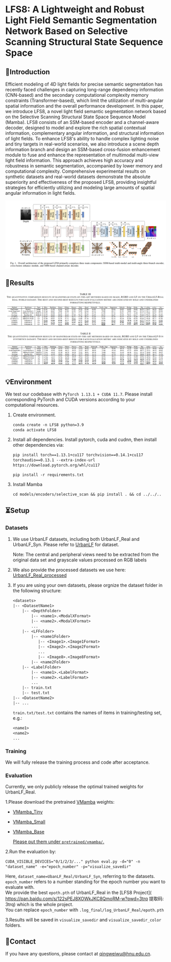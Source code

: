 
<h1> LFS8: A Lightweight and Robust Light Field Semantic Segmentation Network Based on Selective Scanning Structural State Sequence Space </h1>

## 👀Introduction
Efficient modeling of 4D light fields for precise semantic segmentation has recently faced challenges in capturing long-range dependency information (CNN-based) and the secondary computational complexity memory constraints (Transformer-based), which limit the utilization of multi-angular spatial information and the overall performance development. In this paper, we introduce LFS8, a novel light field semantic segmentation network based on the Selective Scanning Structural State Space Sequence Model (Mamba). LFS8 consists of an SSM-based encoder and a channel-aware decoder, designed to model and explore the rich spatial contextual information, complementary angular information, and structural information of light fields. To enhance LFS8's ability to handle complex lighting noise and tiny targets in real-world scenarios, we also introduce a scene depth information branch and design an SSM-based cross-fusion enhancement module to fuse and enhance the representation of multimodal multi-view light field information. This approach achieves high accuracy and robustness in semantic segmentation, accompanied by lower memory and computational complexity. Comprehensive experimental results on synthetic datasets and real-world datasets demonstrate the absolute superiority and effectiveness of the proposed LFS8, providing insightful strategies for efficiently utilizing and modeling large amounts of spatial angular information in light fields.

![](figs/LFS8.png)

## 👀Results
![](figs/UrbanLF_Real.png)
![](figs/UrbanLF_Syn.png)


## 💡Environment

We test our codebase with `PyTorch 1.13.1 + CUDA 11.7`. Please install corresponding PyTorch and CUDA versions according to your computational resources. 

1. Create environment.
    ```shell
    conda create -n LFS8 python=3.9
    conda activate LFS8
    ```

2. Install all dependencies.
Install pytorch, cuda and cudnn, then install other dependencies via:
    ```shell
    pip install torch==1.13.1+cu117 torchvision==0.14.1+cu117 torchaudio==0.13.1 --extra-index-url https://download.pytorch.org/whl/cu117
    ```
    ```shell
    pip install -r requirements.txt
    ```

3. Install Mamba
    ```shell
    cd models/encoders/selective_scan && pip install . && cd ../../..
    ```

## ⏳Setup

### Datasets

1. We use UrbanLF datasets, including both UrbanLF_Real and UrbanLF_Syn. Please refer to [UrbanLF](https://github.com/HAWKEYE-Group/UrbanLF) for dataset.

    Note: The central and peripheral views need to be extracted from the original data set and grayscale values processed on RGB labels

2. We also provide the processed datasets we use here: [UrbanLF_Real_processed](https://pan.baidu.com/s/1OKVlohVwRfTX3c4kM9hgXg?pwd=ifcq)

3. If you are using your own datasets, please orgnize the dataset folder in the following structure:
    ```shell
    <datasets>
    |-- <DatasetName1>
        |-- <DepthFolder>
            |-- <name1>.<ModalXFormat>
            |-- <name2>.<ModalXFormat>
            ...
        |-- <LFFolder>
            |-- <name1Folder>
               |-- <Image1>.<Image1Format>
               |-- <Image2>.<Image2Format>
               ...
               |-- <Image8>.<Image8Format>
            |-- <name2Folder>
        |-- <LabelFolder>
            |-- <name1>.<LabelFormat>
            |-- <name2>.<LabelFormat> 
            ...
        |-- train.txt
        |-- test.txt
    |-- <DatasetName2>
    |-- ...
    ```

    `train.txt/test.txt` contains the names of items in training/testing set, e.g.:

    ```shell
    <name1>
    <name2>
    ...
    ```

### Training

We will fully release the training process and code after acceptance.

### Evaluation

Currently, we only publicly release the optimal trained weights for UrbanLF_Real.

1.Please download the pretrained [VMamba](https://github.com/MzeroMiko/VMamba) weights:
      
- [VMamba_Tiny](https://github.com/MzeroMiko/VMamba/releases/download/%2320240218/vssmtiny_dp01_ckpt_epoch_292.pth)
- [VMamba_Small](https://github.com/MzeroMiko/VMamba/releases/download/%2320240218/vssmsmall_dp03_ckpt_epoch_238.pth)
- [VMamba_Base](https://github.com/MzeroMiko/VMamba/releases/download/%2320240218/vssmbase_dp06_ckpt_epoch_241.pth)

    <u> Please put them under `pretrained/vmamba/`. </u>

2.Run the evaluation by:
    
```shell
CUDA_VISIBLE_DEVICES="0/1/2/3/..." python eval.py -d="0" -n "dataset_name" -e="epoch_number" -p="visualize_savedir"
```

Here, `dataset_name=UbanLF_Real/UrbanLF_Syn`, referring to the datasets.\
`epoch_number` refers to a number standing for the epoch number you want to evaluate with.\
We provide the best `epoth.pth` of UrbanLF_Real in the [LFS8 Project]( https://pan.baidu.com/s/122sPEJ8XOWkJKC8QmoRM-w?pwd=3trq 提取码: 3trq) which is the whole project.\
You can replace `epoch_number` with `.log_final/log_UrbanLF_Real/epoth.pth`


3.Results will be saved in `visualize_savedir` and `visualize_savedir_color` folders.

## 📧Contact

If you have any questions, please contact at [qingweiwu@hnu.edu.cn](qingweiwu@hnu.edu.cn).
